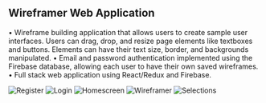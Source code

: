 ## Wireframer Web Application

•	Wireframe building application that allows users to create sample user interfaces. Users can drag, drop, and resize page elements like textboxes and buttons. Elements can have their text size, border, and backgrounds manipulated. 
•	Email and password authentication implemented using the Firebase database, allowing each user to have their own saved wireframes. 
•	Full stack web application using React/Redux and Firebase.


![Register](https://github.com/maxwelltesta/wireframer_final/blob/master/Screen%20Shot%202020-01-22%20at%2011.38.26%20AM.png)
![Login](https://github.com/maxwelltesta/wireframer_final/blob/master/Screen%20Shot%202020-01-22%20at%2011.38.45%20AM.png)
![Homescreen](https://github.com/maxwelltesta/wireframer_final/blob/master/Screen%20Shot%202020-01-22%20at%2011.39.19%20AM.png)
![Wireframer](https://github.com/maxwelltesta/wireframer_final/blob/master/Screen%20Shot%202020-01-22%20at%2011.39.36%20AM.png)
![Selections](https://github.com/maxwelltesta/wireframer_final/blob/master/Screen%20Shot%202020-01-22%20at%2011.40.30%20AM.png)
